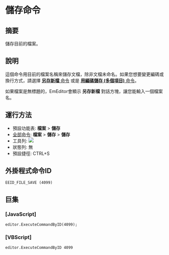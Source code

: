 # 儲存命令

## 摘要

儲存目前的檔案。

## 說明

這個命令用目前的檔案名稱來儲存文檔，除非文檔未命名。如果您想要變更編碼或換行方式，請選擇 [**另存新檔** 命令](file_save_as) 或是 [**用編碼儲存 (多個項目)** 命令](file_save_defined)。

如果檔案是無標題的，EmEditor會顯示 **另存新檔** 對話方塊，讓您能輸入一個檔案名。

## 運行方法

- 預設功能表: **檔案** \> **儲存**
- [全部命令](../tools/all_commands): **檔案** \> **儲存**
\> **儲存**
- 工具列: ![](../../images/filesave..png)
- 狀態列: 無
- 預設捷徑: CTRL+S

## 外掛程式命令ID

```
EEID_FILE_SAVE (4099)
```

## 巨集

### \[JavaScript\]

```
editor.ExecuteCommandByID(4099);
```

### \[VBScript\]

```
editor.ExecuteCommandByID 4099
```
